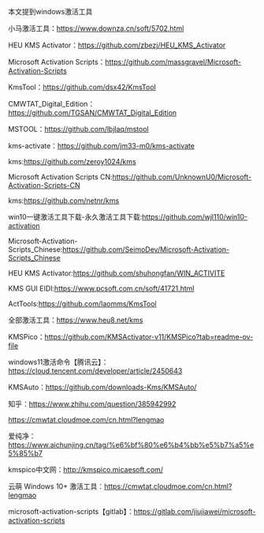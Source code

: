 本文提到windows激活工具


小马激活工具：https://www.downza.cn/soft/5702.html

HEU KMS Activator：https://github.com/zbezj/HEU_KMS_Activator

Microsoft Activation Scripts：https://github.com/massgravel/Microsoft-Activation-Scripts

KmsTool：https://github.com/dsx42/KmsTool

CMWTAT_Digital_Edition：https://github.com/TGSAN/CMWTAT_Digital_Edition

MSTOOL：https://github.com/lbjlaq/mstool

kms-activate：https://github.com/jm33-m0/kms-activate

kms:https://github.com/zeroy1024/kms

Microsoft Activation Scripts CN:https://github.com/UnknownU0/Microsoft-Activation-Scripts-CN

kms:https://github.com/netnr/kms

win10一键激活工具下载-永久激活工具下载:https://github.com/wjl110/win10-activation

Microsoft-Activation-Scripts_Chinese:https://github.com/SeimoDev/Microsoft-Activation-Scripts_Chinese

HEU KMS Activator:https://github.com/shuhongfan/WIN_ACTIVITE

KMS GUI EIDI:https://www.pcsoft.com.cn/soft/41721.html

ActTools:https://github.com/laomms/KmsTool

全部激活工具：https://www.heu8.net/kms

KMSPico：https://github.com/KMSActivator-v11/KMSPico?tab=readme-ov-file

windows11激活命令【腾讯云】：https://cloud.tencent.com/developer/article/2450643

KMSAuto：https://github.com/downloads-Kms/KMSAuto/

知乎：https://www.zhihu.com/question/385942992

https://cmwtat.cloudmoe.com/cn.html?lengmao

爱纯净：https://www.aichunjing.cn/tag/%e6%bf%80%e6%b4%bb%e5%b7%a5%e5%85%b7

kmspico中文网：http://kmspico.micaesoft.com/

云萌 Windows 10+ 激活工具：https://cmwtat.cloudmoe.com/cn.html?lengmao

microsoft-activation-scripts【gitlab】：https://gitlab.com/jiujiawei/microsoft-activation-scripts
